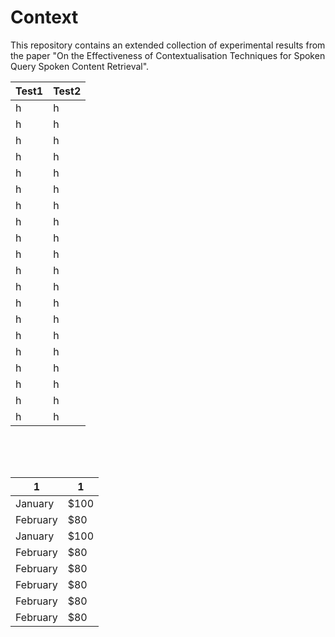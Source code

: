 # Context

This repository contains an extended collection of experimental results from the paper "On the Effectiveness of Contextualisation Techniques for Spoken Query Spoken Content Retrieval".

|Test1|Test2|
|-------------|-------------|
|h|h|
|h|h|
|h|h|
|h|h|
|h|h|
|h|h|
|h|h|
|h|h|
|h|h|
|h|h|
|h|h|
|h|h|
|h|h|
|h|h|
|h|h|
|h|h|
|h|h|
|h|h|
|h|h|
|h|h|

<table>
<thead>
  <tr>
    <th>1</th>
    <th>1</th>
  </tr>
</thead>
<div style="overflow:scroll; height:50px;">
  <tbody>
    <tr>
      <td>January</td>
      <td>$100</td>
    </tr>
    <tr>
      <td>February</td>
      <td>$80</td>
    </tr>
    <tr>
      <td>January</td>
      <td>$100</td>
    </tr>
    <tr>
      <td>February</td>
      <td>$80</td>
    </tr>
    <tr>
      <td>February</td>
      <td>$80</td>
    </tr>
    <tr>
      <td>February</td>
      <td>$80</td>
    </tr>
    <tr>
      <td>February</td>
      <td>$80</td>
    </tr>
    <tr>
      <td>February</td>
      <td>$80</td>
    </tr>
  </tbody>
</div>
</table>
